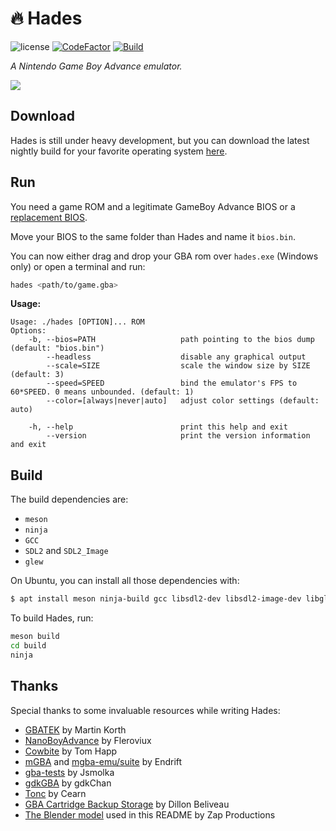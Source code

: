 # 🔥 Hades

![license](https://img.shields.io/github/license/arignir/hades)
[![CodeFactor](https://www.codefactor.io/repository/github/arignir/hades/badge/master)](https://www.codefactor.io/repository/github/arignir/hades/overview/master)
[![Build](https://github.com/Arignir/Hades/actions/workflows/main.yml/badge.svg)](https://github.com/Arignir/Hades/actions/workflows/main.yml)

*A Nintendo Game Boy Advance emulator.*

![](https://i.imgur.com/0SJmUXA.png)

## Download

Hades is still under heavy development, but you can download the latest nightly build for your favorite operating system [here](https://nightly.link/Arignir/Hades/workflows/main/master).

## Run

You need a game ROM and a legitimate GameBoy Advance BIOS or a [replacement BIOS](https://github.com/Cult-of-GBA/BIOS/blob/master/bios.bin).

Move your BIOS to the same folder than Hades and name it `bios.bin`.

You can now either drag and drop your GBA rom over `hades.exe` (Windows only) or open a terminal and run:

```bash
hades <path/to/game.gba>
```

**Usage:**

```
Usage: ./hades [OPTION]... ROM
Options:
    -b, --bios=PATH                   path pointing to the bios dump (default: "bios.bin")
        --headless                    disable any graphical output
        --scale=SIZE                  scale the window size by SIZE (default: 3)
        --speed=SPEED                 bind the emulator's FPS to 60*SPEED. 0 means unbounded. (default: 1)
        --color=[always|never|auto]   adjust color settings (default: auto)

    -h, --help                        print this help and exit
        --version                     print the version information and exit
```

## Build

The build dependencies are:

  - `meson`
  - `ninja`
  - `GCC`
  - `SDL2` and `SDL2_Image`
  - `glew`

On Ubuntu, you can install all those dependencies with:

```bash
$ apt install meson ninja-build gcc libsdl2-dev libsdl2-image-dev libglew-dev
```

To build Hades, run:

```bash
meson build
cd build
ninja
```

## Thanks

Special thanks to some invaluable resources while writing Hades:

  - [GBATEK](https://problemkaputt.de/gbatek.htm) by Martin Korth
  - [NanoBoyAdvance](https://github.com/fleroviux/NanoBoyAdvance/) by Fleroviux
  - [Cowbite](https://www.cs.rit.edu/~tjh8300/CowBite/CowBiteSpec.htm) by Tom Happ
  - [mGBA](https://mgba.io/) and [mgba-emu/suite](https://github.com/mgba-emu/suite) by Endrift
  - [gba-tests](https://github.com/jsmolka/gba-tests) by Jsmolka
  - [gdkGBA](https://github.com/gdkchan/gdkGBA/) by gdkChan
  - [Tonc](https://www.coranac.com/tonc/text/toc.htm) by Cearn
  - [GBA Cartridge Backup Storage](https://dillonbeliveau.com/2020/06/05/GBA-FLASH.html) by Dillon Beliveau
  - [The Blender model](https://www.blendswap.com/blend/27357) used in this README by Zap Productions
